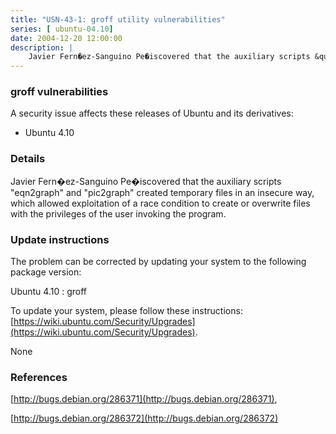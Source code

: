 ```yaml
---
title: "USN-43-1: groff utility vulnerabilities"
series: [ ubuntu-04.10]
date: 2004-12-20 12:00:00
description: |
    Javier Fern�ez-Sanguino Pe�iscovered that the auxiliary scripts &quot;eqn2graph&quot; and &quot;pic2graph&quot; created temporary files in an insecure way, which allowed exploitation of a race condition to create or overwrite files with the privileges of the user invoking the program.
--- 
```

 
### groff vulnerabilities

A security issue affects these releases of Ubuntu and its derivatives:

* Ubuntu 4.10

### Details

Javier Fern�ez-Sanguino Pe�iscovered that the auxiliary scripts &quot;eqn2graph&quot; and &quot;pic2graph&quot; created temporary files in an insecure way, which allowed exploitation of a race condition to create or overwrite files with the privileges of the user invoking the program.

### Update instructions

The problem can be corrected by updating your system to the following package version:

Ubuntu 4.10
 : groff 

To update your system, please follow these instructions: [https://wiki.ubuntu.com/Security/Upgrades](https://wiki.ubuntu.com/Security/Upgrades).

None

### References

 [http://bugs.debian.org/286371](http://bugs.debian.org/286371), 

 [http://bugs.debian.org/286372](http://bugs.debian.org/286372)
 
